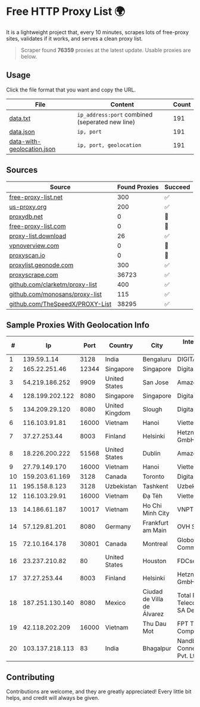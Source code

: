
# Free HTTP Proxy List 🌍

It is a lightweight project that, every 10 minutes, scrapes lots of free-proxy sites, validates if it works, and serves a clean proxy list.


> Scraper found **76359** proxies at the latest update. Usable proxies are below.

## Usage

Click the file format that you want and copy the URL.


|File|Content|Count|
|----|-------|-----|
|[data.txt](https://raw.githubusercontent.com/themiralay/Proxy-List-World/master/data.txt)|`ip_address:port` combined (seperated new line)|191|
|[data.json](https://raw.githubusercontent.com/themiralay/Proxy-List-World/master/data.json)|`ip, port`|191|
|[data-with-geolocation.json](https://raw.githubusercontent.com/themiralay/Proxy-List-World/master/data-with-geolocation.json)|`ip, port, geolocation`|191|

## Sources

|Source|Found Proxies|Succeed|
|------|-------------|-------|
|[free-proxy-list.net](https://free-proxy-list.net)|300|✅|
|[us-proxy.org](https://www.us-proxy.org)|200|✅|
|[proxydb.net](http://proxydb.net)|0|🚫|
|[free-proxy-list.com](https://free-proxy-list.com/?page=&port=&type%5B%5D=http&type%5B%5D=https&up_time=0&search=Search)|0|🚫|
|[proxy-list.download](https://www.proxy-list.download/HTTP)|26|✅|
|[vpnoverview.com](https://vpnoverview.com/privacy/anonymous-browsing/free-proxy-servers)|0|🚫|
|[proxyscan.io](https://www.proxyscan.io)|0|🚫|
|[proxylist.geonode.com](https://proxylist.geonode.com/api/proxy-list?limit=300&page=1&sort_by=lastChecked&sort_type=desc&protocols=http,https)|300|✅|
|[proxyscrape.com](https://api.proxyscrape.com/v2/?request=displayproxies&protocol=http&timeout=10000&country=all&ssl=all&anonymity=all)|36723|✅|
|[github.com/clarketm/proxy-list](https://raw.githubusercontent.com/clarketm/proxy-list/master/proxy-list-raw.txt)|400|✅|
|[github.com/monosans/proxy-list](https://raw.githubusercontent.com/monosans/proxy-list/main/proxies/http.txt)|115|✅|
|[github.com/TheSpeedX/PROXY-List](https://raw.githubusercontent.com/TheSpeedX/PROXY-List/master/http.txt)|38295|✅|


## Sample Proxies With Geolocation Info

|#|Ip|Port|Country|City|Internet Service Provider|
|-|--|----|-------|----|-------------------------|
|1|139.59.1.14|3128|India|Bengaluru|DIGITALOCEAN|
|2|165.22.251.46|12344|Singapore|Singapore|DigitalOcean, LLC|
|3|54.219.186.252|9909|United States|San Jose|Amazon.com, Inc.|
|4|128.199.202.122|8080|Singapore|Singapore|DigitalOcean, LLC|
|5|134.209.29.120|8080|United Kingdom|Slough|DigitalOcean, LLC|
|6|116.103.91.81|16000|Vietnam|Hanoi|Viettel Corporation|
|7|37.27.253.44|8003|Finland|Helsinki|Hetzner Online GmbH|
|8|18.226.200.222|51568|United States|Dublin|Amazon.com, Inc.|
|9|27.79.149.170|16000|Vietnam|Hanoi|Viettel Corporation|
|10|159.203.61.169|3128|Canada|Toronto|DigitalOcean, LLC|
|11|195.158.8.123|3128|Uzbekistan|Tashkent|Uzbektelecom JSC|
|12|116.103.29.91|16000|Vietnam|Đạ Tẻh|Viettel Corporation|
|13|14.186.61.187|10017|Vietnam|Ho Chi Minh City|VNPT|
|14|57.129.81.201|8080|Germany|Frankfurt am Main|OVH SAS|
|15|72.10.164.178|30801|Canada|Montreal|GloboTech Communications|
|16|23.237.210.82|80|United States|Houston|FDCservers.net|
|17|37.27.253.44|8003|Finland|Helsinki|Hetzner Online GmbH|
|18|187.251.130.140|8080|Mexico|Ciudad de Villa de Álvarez|Total Play Telecomunicaciones SA De CV|
|19|42.118.202.209|16000|Vietnam|Thu Dau Mot|FPT Telecom Company|
|20|103.137.218.113|83|India|Bhagalpur|Nandbalaji Connecting Zone Pvt. Ltd|



## Contributing

Contributions are welcome, and they are greatly appreciated! Every
little bit helps, and credit will always be given.

